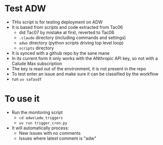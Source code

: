 # Test ADW
- THis script is for testing deployment on ADW
- It is based from scripts and code extracted from Tac06 
   - did Tac07 by mistake at first, reverted to Tac06
   - `.claude` directory (including commands and settings)
   - `adws` directory (python scripts driving top level loop)
   - `scripts` directory
- It is synced with a github repo by the sane mane
- In its current form it only works with the ANthropic API key, so not with a Calude Max subscription
- The key is read out of the environment, it is not present in the repo
- To test enter an issue and make sure it can be classified by the workflow
- run `uv safasdf` 

# To use it
  -  Run the monitoring script
      - `cd adws\adw_triggers`
      - `uv run trigger_cron.py`
  -  It will automatically process:
     - New issues with no comments
     - Issues where latest comment is "adw"
